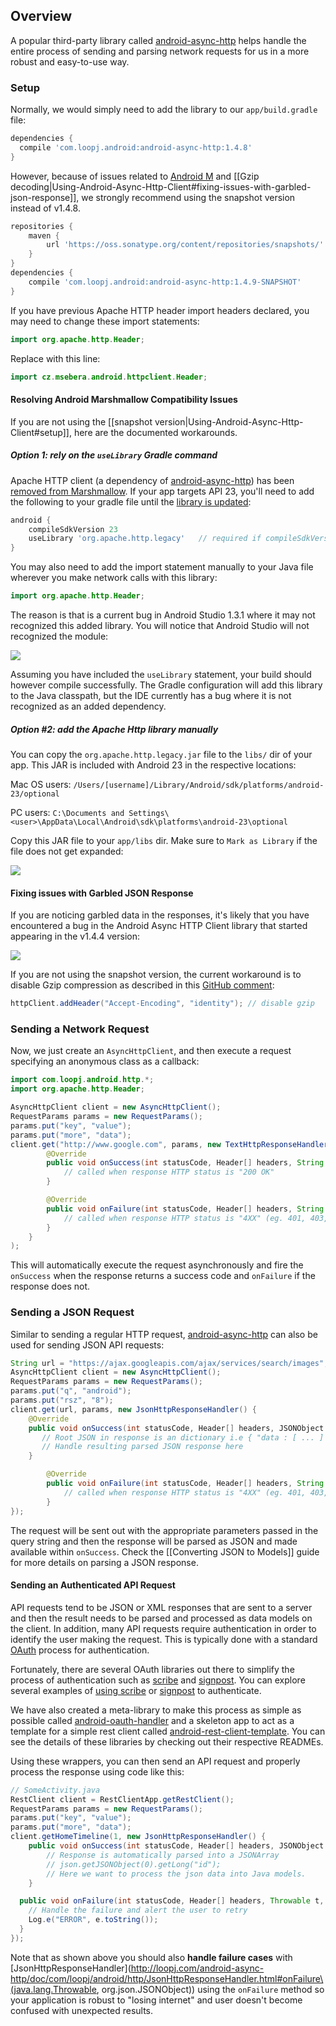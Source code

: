 ## Overview

A popular third-party library called [android-async-http](http://loopj.com/android-async-http/) helps handle the entire process of sending and parsing network requests for us in a more robust and easy-to-use way.

### Setup

Normally, we would simply need to add the library to our `app/build.gradle` file:

```gradle
dependencies {
  compile 'com.loopj.android:android-async-http:1.4.8'
}
```

However, because of issues related to [Android M](Using-Android-Async-Http-Client#resolving-android-marshmallow-compatibility-issues) and [[Gzip decoding|Using-Android-Async-Http-Client#fixing-issues-with-garbled-json-response]], we strongly recommend using the snapshot version instead of v1.4.8.

```gradle
repositories {
    maven {
        url 'https://oss.sonatype.org/content/repositories/snapshots/'
    }
}
dependencies {
    compile 'com.loopj.android:android-async-http:1.4.9-SNAPSHOT'
}
```

If you have previous Apache HTTP header import headers declared, you may need to change these import statements:

```java
import org.apache.http.Header;
```

Replace with this line:

```java
import cz.msebera.android.httpclient.Header;
```

#### Resolving Android Marshmallow Compatibility Issues

If you are not using the [[snapshot version|Using-Android-Async-Http-Client#setup]], here are the documented workarounds.

##### Option 1: rely on the `useLibrary` Gradle command

Apache HTTP client (a dependency of [android-async-http](http://loopj.com/android-async-http/)) has been [removed from Marshmallow](http://developer.android.com/preview/behavior-changes.html#behavior-apache-http-client). If your app targets API 23, you'll need to add the following to your gradle file until the [library is updated](https://github.com/loopj/android-async-http/issues/830):

  ```gradle
  android {
      compileSdkVersion 23
      useLibrary 'org.apache.http.legacy'   // required if compileSdkVersion >= 23
  }
  ```

You may also need to add the import statement manually to your Java file wherever you make network calls with this library:

```java
import org.apache.http.Header;
```

The reason is that is a current bug in Android Studio 1.3.1 where it may not recognized this added library.  You will notice that Android Studio will not recognized the module:

  <img src="https://i.imgur.com/jreDUla.png"/>

Assuming you have included the `useLibrary` statement, your build should however compile successfully.  The Gradle configuration will add this library to the Java classpath, but the IDE currently has a bug where it is not recognized as an added dependency.

##### Option #2: add the Apache Http library manually

You can copy the `org.apache.http.legacy.jar` file to the `libs/` dir of your app.  This JAR is included with Android 23 in the respective locations:

Mac OS users: `/Users/[username]/Library/Android/sdk/platforms/android-23/optional`

PC users: `C:\Documents and Settings\<user>\AppData\Local\Android\sdk\platforms\android-23\optional`

Copy this JAR file to your `app/libs` dir.  Make sure to `Mark as Library` if the file does not get expanded:

<img src="http://i.imgur.com/hw0FVjk.gif">

#### Fixing issues with Garbled JSON Response

If you are noticing garbled data in the responses, it's likely that you have encountered a bug in the Android Async HTTP Client library that started appearing in the v1.4.4 version:

<img src="https://cloud.githubusercontent.com/assets/126405/5264140/d878ea00-7a40-11e4-867f-6515814861a0.png"/>

If you are not using the snapshot version, the current workaround is to disable Gzip compression as described in this [GitHub comment](https://github.com/loopj/android-async-http/issues/932#issuecomment-134549073):

```java
httpClient.addHeader("Accept-Encoding", "identity"); // disable gzip
```

### Sending a Network Request

Now, we just create an `AsyncHttpClient`, and then execute a request specifying an anonymous class as a callback:

```java
import com.loopj.android.http.*;
import org.apache.http.Header;

AsyncHttpClient client = new AsyncHttpClient();
RequestParams params = new RequestParams();
params.put("key", "value");
params.put("more", "data");
client.get("http://www.google.com", params, new TextHttpResponseHandler() {
        @Override
        public void onSuccess(int statusCode, Header[] headers, String res) {
            // called when response HTTP status is "200 OK"
        }

        @Override
        public void onFailure(int statusCode, Header[] headers, String res, Throwable t) {
            // called when response HTTP status is "4XX" (eg. 401, 403, 404)
        }	
    }
);
```

This will automatically execute the request asynchronously and fire the `onSuccess` when the response returns a success code and `onFailure` if the response does not.

### Sending a JSON Request

Similar to sending a regular HTTP request, [android-async-http](http://loopj.com/android-async-http/) can also be used for sending JSON API requests:

```java
String url = "https://ajax.googleapis.com/ajax/services/search/images";
AsyncHttpClient client = new AsyncHttpClient();
RequestParams params = new RequestParams();
params.put("q", "android");
params.put("rsz", "8");
client.get(url, params, new JsonHttpResponseHandler() {    	    
    @Override
    public void onSuccess(int statusCode, Header[] headers, JSONObject response) {
       // Root JSON in response is an dictionary i.e { "data : [ ... ] }
       // Handle resulting parsed JSON response here
    }

        @Override
        public void onFailure(int statusCode, Header[] headers, String res, Throwable t) {
            // called when response HTTP status is "4XX" (eg. 401, 403, 404)
        }
});
```

The request will be sent out with the appropriate parameters passed in the query string and then the response will be parsed as JSON and made available within `onSuccess`. Check the [[Converting JSON to Models]] guide for more details on parsing a JSON response.

#### Sending an Authenticated API Request

API requests tend to be JSON or XML responses that are sent to a server and then the result needs to be parsed and processed as data models on the client. In addition, many API requests require authentication in order to identify the user making the request. This is typically done with a standard [OAuth](http://oauth.net/2/) process for authentication.

Fortunately, there are several OAuth libraries out there to simplify the process of authentication such as [scribe](https://github.com/fernandezpablo85/scribe-java) and [signpost](https://code.google.com/p/oauth-signpost/). You can explore several examples of [using scribe](https://github.com/fernandezpablo85/scribe-java/tree/master/src/test/java/org/scribe/examples) or [signpost](https://github.com/mttkay/signpost-examples) to authenticate.

We have also created a meta-library to make this process as simple as possible called [android-oauth-handler](https://github.com/codepath/android-oauth-handler) and a skeleton app to act as a template for a simple rest client called [android-rest-client-template](https://github.com/codepath/android-rest-client-template). You can see the details of these libraries by checking out their respective READMEs.

Using these wrappers, you can then send an API request and properly process the response using code like this:

```java
// SomeActivity.java
RestClient client = RestClientApp.getRestClient();
RequestParams params = new RequestParams();
params.put("key", "value");
params.put("more", "data");
client.getHomeTimeline(1, new JsonHttpResponseHandler() {
    public void onSuccess(int statusCode, Header[] headers, JSONObject json) {
        // Response is automatically parsed into a JSONArray
        // json.getJSONObject(0).getLong("id");
        // Here we want to process the json data into Java models.
    }

  public void onFailure(int statusCode, Header[] headers, Throwable t, JSONObject e)  {
    // Handle the failure and alert the user to retry
    Log.e("ERROR", e.toString());
  }
});
```

Note that as shown above you should also **handle failure cases** with [JsonHttpResponseHandler](http://loopj.com/android-async-http/doc/com/loopj/android/http/JsonHttpResponseHandler.html#onFailure\(java.lang.Throwable, org.json.JSONObject\)) using the `onFailure` method so your application is robust to "losing internet" and user doesn't become confused with unexpected results.